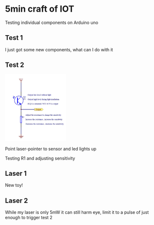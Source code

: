 # 5min craft of IOT
Testing individual components on Arduino uno

## Test 1
I just got some new components, what can I do with it

## Test 2
[<img src="PhotoDiode1.png" width="200"/>]()

Point laser-pointer to sensor and led lights up

Testing R1 and adjusting sensitivity

## Laser 1
New toy!

## Laser 2
While my laser is only 5mW it can still harm eye, limit it to a pulse of just enough to trigger test 2
